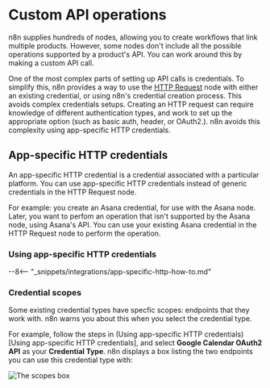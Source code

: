 # Custom API operations

n8n supplies hundreds of nodes, allowing you to create workflows that link multiple products. However, some nodes don't include all the possible operations supported by a product's API. You can work around this by making a custom API call.

One of the most complex parts of setting up API calls is credentials. To simplify this, n8n provides a way to use the [HTTP Request](/integrations/core-nodes/n8n-nodes-base.httpRequest/) node with either an existing credential, or using n8n's credential creation process. This avoids complex credentials setups. Creating an HTTP request can require knowledge of different authentication types, and work to set up the appropriate option (such as basic auth, header, or OAuth2.). n8n avoids this complexity using app-specific HTTP credentials.

## App-specific HTTP credentials

An app-specific HTTP credential is a credential associated with a particular platform. You can use app-specific HTTP credentials instead of generic credentials in the HTTP Request node.

For example: you create an Asana credential, for use with the Asana node. Later, you want to perfom an operation that isn't supported by the Asana node, using Asana's API. You can use your existing Asana credential in the HTTP Request node to perform the operation.

### Using app-specific HTTP credentials

--8<-- "_snippets/integrations/app-specific-http-how-to.md"


### Credential scopes

Some existing credential types have specfic scopes: endpoints that they work with. n8n warns you about this when you select the credential type.

For example, follow the steps in (Using app-specific HTTP credentials)[Using app-specific HTTP credentials], and select **Google Calendar OAuth2 API** as your **Credential Type**. n8n displays a box listing the two endpoints you can use this credential type with:

![The scopes box](/_images/integrations/custom-operations/scopes.png)


